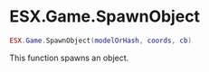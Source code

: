 # ESX.Game.SpawnObject

```lua
ESX.Game.SpawnObject(modelOrHash, coords, cb)
```

This function spawns an object.
